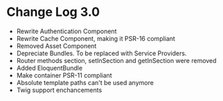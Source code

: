 
# Change Log 3.0

- Rewrite Authentication Component
- Rewrite Cache Component, making it PSR-16 compliant
- Removed Asset Component
- Depreciate Bundles. To be replaced with Service Providers.
- Router methods section, setInSection and getInSection were removed
- Added EloquentBundle
- Make container PSR-11 compliant
- Absolute template paths can't be used anymore
- Twig support enchancements
